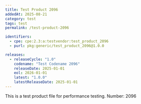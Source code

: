 ```yaml
---
title: Test Product 2096
addedAt: 2025-08-21
category: test
tags: test
permalink: /test-product-2096

identifiers:
  - cpe: cpe:2.3:a:testvendor:test_product_2096
  - purl: pkg:generic/test_product_2096@1.0.0

releases:
  - releaseCycle: "1.0"
    codename: "Test Codename 2096"
    releaseDate: 2025-01-01
    eol: 2026-01-01
    latest: "1.0.0"
    latestReleaseDate: 2025-01-01
---
```


This is a test product file for performance testing. Number: 2096
